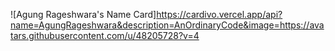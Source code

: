 ![Agung Rageshwara's Name Card]https://cardivo.vercel.app/api?name=AgungRageshwara&description=AnOrdinaryCode&image=https://avatars.githubusercontent.com/u/48205728?v=4
